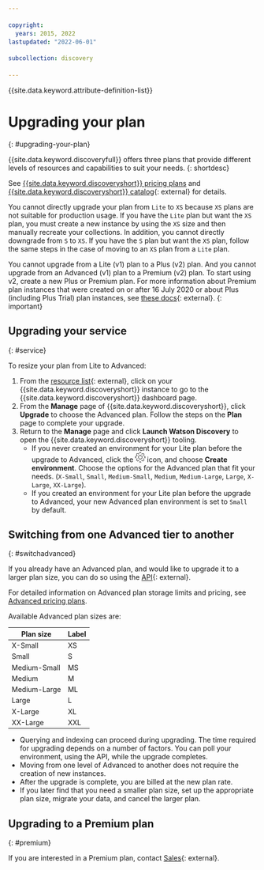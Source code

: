 ```yaml
---

copyright:
  years: 2015, 2022
lastupdated: "2022-06-01"

subcollection: discovery

---
```


{{site.data.keyword.attribute-definition-list}}

# Upgrading your plan
{: #upgrading-your-plan}

{{site.data.keyword.discoveryfull}} offers three plans that provide different levels of resources and capabilities to suit your needs.
{: shortdesc}

See [{{site.data.keyword.discoveryshort}} pricing plans](/docs/discovery?topic=discovery-discovery-pricing-plans) and [{{site.data.keyword.discoveryshort}} catalog](https://cloud.ibm.com/catalog/services/discovery){: external} for details.

You cannot directly upgrade your plan from `Lite` to `XS` because `XS` plans are not suitable for production usage. If you have the `Lite` plan but want the `XS` plan, you must create a new instance by using the `XS` size and then manually recreate your collections. In addition, you cannot directly downgrade from `S` to `XS`. If you have the `S` plan but want the `XS` plan, follow the same steps in the case of moving to an `XS` plan from a `Lite` plan.

You cannot upgrade from a Lite (v1) plan to a Plus (v2) plan. And you cannot upgrade from an Advanced (v1) plan to a Premium (v2) plan. To start using v2, create a new Plus or Premium plan. For more information about Premium plan instances that were created on or after 16 July 2020 or about Plus (including Plus Trial) plan instances, see [these docs](/docs/discovery-data?topic=discovery-data-upgrade){: external}.
{: important}

## Upgrading your service
{: #service}

To resize your plan from Lite to Advanced:

1. From the [resource list](https://cloud.ibm.com/resources/){: external}, click on your {{site.data.keyword.discoveryshort}} instance to go to the {{site.data.keyword.discoveryshort}} dashboard page.
1. From the **Manage** page of {{site.data.keyword.discoveryshort}}, click **Upgrade** to choose the Advanced plan. Follow the steps on the **Plan** page to complete your upgrade.
1. Return to the **Manage** page and click **Launch Watson Discovery** to open the {{site.data.keyword.discoveryshort}} tooling.
   - If you never created an environment for your Lite plan before the upgrade to Advanced, click the ![Cog](images/icon_settings.png) icon, and choose **Create environment**. Choose the options for the Advanced plan that fit your needs.  (`X-Small`, `Small`, `Medium-Small`, `Medium`, `Medium-Large`, `Large`, `X-Large`, `XX-Large`).
   - If you created an environment for your Lite plan before the upgrade to Advanced, your new Advanced plan environment is set to `Small` by default.

## Switching from one Advanced tier to another
{: #switchadvanced} 

If you already have an Advanced plan, and would like to upgrade it to a larger plan size, you can do so using the [API](/apidocs/discovery#updateenvironment){: external}. 

For detailed information on Advanced plan storage limits and pricing, see [Advanced pricing plans](/docs/discovery?topic=discovery-discovery-pricing-plans#advanced).

Available Advanced plan sizes are: 

Plan size | Label  
--------- | ------ 
X-Small | XS 
Small | S 
Medium-Small | MS 
Medium | M 
Medium-Large | ML 
Large | L
X-Large | XL 
XX-Large | XXL 

- Querying and indexing can proceed during upgrading. The time required for upgrading depends on a number of factors. You can poll your environment, using the API, while the upgrade completes.
- Moving from one level of Advanced to another does not require the creation of new instances.
- After the upgrade is complete, you are billed at the new plan rate.
- If you later find that you need a smaller plan size, set up the appropriate plan size, migrate your data, and cancel the larger plan.

## Upgrading to a Premium plan
{: #premium}

If you are interested in a Premium plan, contact [Sales](https://ibm.biz/contact-wdc-premium){: external}.  
